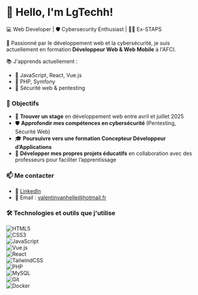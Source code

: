 # 👋 Hello, I'm LgTechh!  
💻 Web Developer | 🛡️ Cybersecurity Enthusiast | 🏋️‍♂️ Ex-STAPS  

🚀 Passionné par le développement web et la cybersécurité, je suis actuellement en formation **Développeur Web & Web Mobile** à l'AFCI.  

📚 J'apprends actuellement :  
- 🔹 JavaScript, React, Vue.js 
- 🔹 PHP, Symfony  
- 🔹 Sécurité web & pentesting  

### 🎯 Objectifs  
- 💼 **Trouver un stage** en développement web entre avril et juillet 2025  
- 🛡️ **Approfondir mes compétences en cybersécurité** (Pentesting, Sécurité Web)  
- 🎓 **Poursuivre vers une formation Concepteur Développeur d’Applications**  
- 🚀 **Développer mes propres projets éducatifs** en collaboration avec des professeurs pour faciliter l’apprentissage 

### 📫 Me contacter  
- 🔗 [LinkedIn](https://www.linkedin.com/in/valentin-vanhelle-408927289/)  
- 📧 Email : valentinvanhelle@hotmail.fr

### 🛠️ Technologies et outils que j'utilise  
![HTML5](https://img.shields.io/badge/HTML5-E34F26?style=for-the-badge&logo=html5&logoColor=white)  
![CSS3](https://img.shields.io/badge/CSS3-1572B6?style=for-the-badge&logo=css3&logoColor=white)  
![JavaScript](https://img.shields.io/badge/JavaScript-F7DF1E?style=for-the-badge&logo=javascript&logoColor=black)  
![Vue.js](https://img.shields.io/badge/Vue.js-4FC08D?style=for-the-badge&logo=vue.js&logoColor=white)  
![React](https://img.shields.io/badge/React-61DAFB?style=for-the-badge&logo=react&logoColor=black)  
![TailwindCSS](https://img.shields.io/badge/TailwindCSS-38B2AC?style=for-the-badge&logo=tailwind-css&logoColor=white)  
![PHP](https://img.shields.io/badge/PHP-777BB4?style=for-the-badge&logo=php&logoColor=white)  
![MySQL](https://img.shields.io/badge/MySQL-4479A1?style=for-the-badge&logo=mysql&logoColor=white)  
![Git](https://img.shields.io/badge/Git-F05032?style=for-the-badge&logo=git&logoColor=white)  
![Docker](https://img.shields.io/badge/Docker-2496ED?style=for-the-badge&logo=docker&logoColor=white)  
